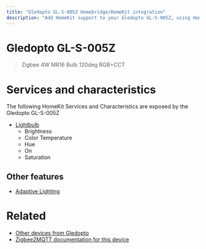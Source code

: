 ```yaml
---
title: "Gledopto GL-S-005Z Homebridge/HomeKit integration"
description: "Add HomeKit support to your Gledopto GL-S-005Z, using Homebridge, Zigbee2MQTT and homebridge-z2m."
---
```

<!---
This file has been GENERATED using src/docgen/docgen.ts
DO NOT EDIT THIS FILE MANUALLY!
-->
# Gledopto GL-S-005Z
> Zigbee 4W MR16 Bulb 120deg RGB+CCT


# Services and characteristics
The following HomeKit Services and Characteristics are exposed by
the Gledopto GL-S-005Z

* [Lightbulb](../../light.md)
  * Brightness
  * Color Temperature
  * Hue
  * On
  * Saturation

## Other features
* [Adaptive Lighting](../../light.md)

# Related
* [Other devices from Gledopto](../index.md#gledopto)
* [Zigbee2MQTT documentation for this device](https://www.zigbee2mqtt.io/devices/GL-S-005Z.html)